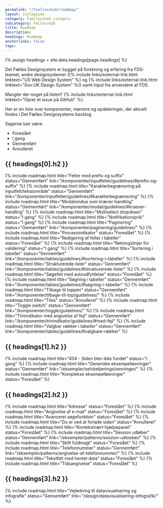 ```yaml
---
permalink: "/faellesskab/roadmap/"
layout: styleguide
category: Faellesskab_category
subcategory: Fællesskab
title: Roadmap
description:
headings: Roadmap
anchorlinks: false
tags:
---
```


{% assign headings = site.data.headings[page.headings] %}

Det Fælles Designsystem er bygget på forskning og erfaring fra FDS-teamet, andre designsystemer ({% include links/external-link.html linktext="US Web Design System" %} og {% include links/external-link.html linktext="Gov.UK Design System" %}) samt input fra anvendere af FDS.

Mangler der noget på listen? {% include links/external-link.html linktext="Opret et issue på GitHub" %}.

Her er en liste over komponenter, mønstre og opdateringer, der aktuelt findes i Det Fælles Designsystems backlog.

Sagerne kan være:

- <span class="badge badge-small badge-info">Foreslået</span>
- <span class="badge badge-small badge-warning">I gang</span>
- <span class="badge badge-small badge-success">Gennemført</span>
- <span class="badge badge-small badge-error">Annulleret</span>

[---- Nye komponenter -------------------------------------]: # 
<h2 id="{{ headings[0].id }}">{{ headings[0].h2 }}</h2>

{% include roadmap.html title="Felter med prefix og suffix" status="Gennemført" link="/komponenter/inputfelter/guidelines/#prefix-og-suffix" %}
{% include roadmap.html title="Karakterbegrænsning på inputfelt/tekstområde" status="Gennemført" link="/komponenter/inputfelter/guidelines/#karakterbegraensning" %}
{% include roadmap.html title="Modalvindue som kræver handling" status="Gennemført" link="/komponenter/modal/guidelines/#kraever-handling" %}
{% include roadmap.html title="Multiselect dropdown" status="I gang" %}
{% include roadmap.html title="Notifikationsprik" status="I gang" %}
{% include roadmap.html title="Paginering" status="Gennemført" link="/komponenter/paginering/guidelines/" %}
{% include roadmap.html title="Processindikator" status="Foreslået" %}
{% include roadmap.html title="Redigering af felter i tabeller" status="Foreslået" %}
{% include roadmap.html title="Retningslinjer for validering" status="I gang" %}
{% include roadmap.html title="Sortering i tabeller" status="Gennemført" link="/komponenter/tables/guidelines/#sortering-i-tabeller" %}
{% include roadmap.html title="Strukturerede lister" status="Gennemført" link="/komponenter/tables/guidelines/#strukturerede-lister" %}
{% include roadmap.html title="Søgefelt med autoudfyldelse" status="Foreslået" %}
{% include roadmap.html title="Søgning i tabeller" status="Gennemført" link="/komponenter/tables/guidelines/#søgning-i-tabeller" %}
{% include roadmap.html title="Tilbage til toppen" status="Gennemført" link="/komponenter/tilbage-til-top/guidelines/" %}
{% include roadmap.html title="Tiles" status="Annulleret" %}
{% include roadmap.html title="Toggle switch" status="Gennemført" link="/komponenter/toggle/guidelines/" %}
{% include roadmap.html title="Trinindikator med angivelse af fejl" status="Gennemført" link="/komponenter/trinindikator/guidelines/#med-fejl" %}
{% include roadmap.html title="Valgbar rækker i tabeller" status="Gennemført" link="/komponenter/tables/guidelines/#valgbare-rækker" %}

[---- Eksempelløsningerr -------------------------------------]: # 
<h2 id="{{ headings[1].id }}">{{ headings[1].h2 }}</h2>

{% include roadmap.html title="404 - Siden blev ikke fundet" status="I gang" %}
{% include roadmap.html title="Generiske eksempelløsninger" status="Gennemført" link="/eksempler/selvbetjeningsloesninger/" %}
{% include roadmap.html title="Komplekse eksempelløsninger" status="Foreslået" %}

[---- Patterns -------------------------------------]: # 
<h2 id="{{ headings[2].id }}">{{ headings[2].h2 }}</h2>

{% include roadmap.html title="Adresse" status="Foreslået" %}
{% include roadmap.html title="Angivelse af e-mail" status="Foreslået" %}
{% include roadmap.html title="Avanceret søgefunktion" status="Foreslået" %}
{% include roadmap.html title="Du er ved at forlade siden" status="Annulleret" %}
{% include roadmap.html title="Kontekstnært hjælpepanel" status="Foreslået" %}
{% include roadmap.html title="Session udløber" status="Gennemført" link="/eksempler/patterns/session-udloeber/" %}
{% include roadmap.html title="Skift fuldmagt" status="Foreslået" %}
{% include roadmap.html title="Telefonnummer" status="Gennemført" link="/eksempler/patterns/angivelse-af-telefonnummer/" %}
{% include roadmap.html title="Tekstfelt med hentet data" status="Foreslået" %}
{% include roadmap.html title="Tidsangivelse" status="Foreslået" %}

[---- Andet -------------------------------------]: # 
<h2 id="{{ headings[3].id }}">{{ headings[3].h2 }}</h2>

{% include roadmap.html title="Vejledning til datavisualisering og infografik" status="Gennemført" link="/design/datavisualisering-infografik/" %}